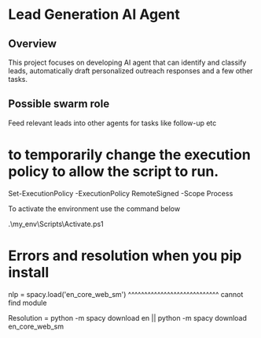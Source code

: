 # Lead Generation AI Agent

## Overview
This project focuses on developing AI agent that can identify and classify leads, automatically draft personalized outreach responses and a few other tasks.

## Possible swarm role

Feed relevant leads into other agents for tasks like follow-up etc

# to temporarily change the execution policy to allow the script to run.

Set-ExecutionPolicy -ExecutionPolicy RemoteSigned -Scope Process

To activate the environment use the command below

.\my_env\Scripts\Activate.ps1


<!-- lead_generator/
│
├── data/
│   ├── raw/
│   │   └── leads_dataset.csv
│   └── processed/
│       └── cleaned_leads.csv
│
├── notebooks/
│   └── lead_generation_exploration.ipynb
│
├── src/
│   ├── __init__.py
│   ├── data_preprocessing.py        # Modified to include dataset export functionality
│   ├── model.py                     # Handles model training and prediction logic
│   ├── api_integration.py           # Integrates with LinkedIn or other APIs
│   ├── lead_classification.py       # Lead classification logic (calls prediction function)
│   ├── mongodb_integration.py       # Handles MongoDB data retrieval and storage
│   ├── response_generation.py       # Drafts personalized outreach responses
│   └── utils.py                     # Utility functions (logging, common helper functions)
│
├── tests/
│   └── test_data_preprocessing.py
│   └── test_model.py
│   └── test_mongodb_integration.py  # Tests for MongoDB integration (new)
│   └── test_response_generation.py  # Tests for automated response generation (new)
│
├── requirements.txt
├── README.md
├── .gitignore
├── config/
│   └── settings.py                  # Configuration for API keys, MongoDB settings, etc.
│
└── my_env/ -->


# Errors and resolution when you pip install
nlp         = spacy.load('en_core_web_sm')
              ^^^^^^^^^^^^^^^^^^^^^^^^^^^^
              cannot find module

Resolution  = python -m spacy download en || python -m spacy download en_core_web_sm

